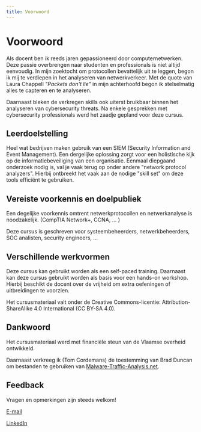 ```yaml
---
title: Voorwoord
---
```


# Voorwoord

Als docent ben ik reeds jaren gepassioneerd door computernetwerken. Deze passie overbrengen naar studenten en professionals is niet altijd eenvoudig. In mijn zoektocht om protocollen bevattelijk uit te leggen, begon ik mij te verdiepen in het analyseren van netwerkverkeer. Met de quote van Laura Chappell _"Packets don't lie"_ in mijn achterhoofd begon ik stelselmatig alles te capteren en te analyseren.

Daarnaast bleken de verkregen skills ook uiterst bruikbaar binnen het analyseren van cybersecurity threats. Na enkele gesprekken met cybersecurity professionals werd het zaadje gepland voor deze cursus.

## Leerdoelstelling

Heel wat bedrijven maken gebruik van een SIEM (Security Information and Event Management). Een dergelijke oplossing zorgt voor een holistische kijk op de informatiebeveiliging van een organisatie. Eenmaal diepgaand onderzoek nodig is, val je vaak terug op onder andere "network protocol analyzers". Hierbij ontbreekt het vaak aan de nodige "skill set" om deze tools efficiënt te gebruiken.

## Vereiste voorkennis en doelpubliek

Een degelijke voorkennis omtrent netwerkprotocollen en netwerkanalyse is noodzakelijk.
(CompTIA Network+, CCNA, ... )

Deze cursus is geschreven voor systeembeheerders, netwerkbeheerders, SOC analisten, security engineers, ...

## Verschillende werkvormen

Deze cursus kan gebruikt worden als een self-paced training. Daarnaast kan deze cursus gebruikt worden als basis voor een hands-on workshop. Hierbij beschikt de docent over de vrijheid om extra oefeningen of uitbreidingen te voorzien.

Het cursusmateriaal valt onder de Creative Commons-licentie: Attribution-ShareAlike 4.0 International (CC BY-SA 4.0).

## Dankwoord

Het cursusmateriaal werd met financiële steun van de Vlaamse overheid ontwikkeld.

Daarnaast verkreeg ik (Tom Cordemans) de toestemming van Brad Duncan om bestanden te gebruiken van [Malware-Traffic-Analysis.net](https://www.malware-traffic-analysis.net/).

## Feedback

Vragen en opmerkingen zijn steeds welkom!

[E-mail](mailto:tom.cordemans@kuleuven.be)

[LinkedIn](https://linkedin.com/in/tom-cordemans-54419821)